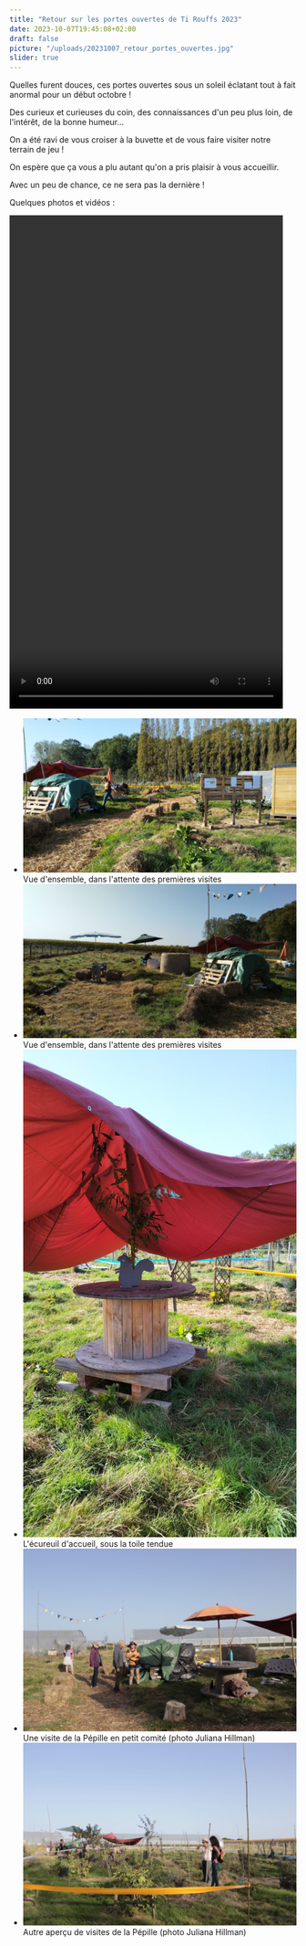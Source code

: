 ```yaml
---
title: "Retour sur les portes ouvertes de Ti Rouffs 2023"
date: 2023-10-07T19:45:08+02:00
draft: false
picture: "/uploads/20231007_retour_portes_ouvertes.jpg"
slider: true
---
```


Quelles furent douces, ces portes ouvertes sous un soleil éclatant tout à fait anormal pour un début octobre !

Des curieux et curieuses du coin, des connaissances d'un peu plus loin, de l'intérêt, de la bonne humeur...

<!--more-->

On a été ravi de vous croiser à la buvette et de vous faire visiter notre terrain de jeu !

On espère que ça vous a plu autant qu'on a pris plaisir à vous accueillir.

Avec un peu de chance, ce ne sera pas la dernière !


Quelques photos et vidéos :

<video width="480" height="864" controls>
  <source src="portes_ouvertes_ti_rouffs.mp4" type="video/mp4">
</video>


<section class="splide" aria-label="Diaporama initiation bouture">
  <div class="splide__track">
		<ul class="splide__list">
			<li class="splide__slide">
        <img src="installation_01.jpg" alt="Vue d'ensemble (toilettes, panneaux, serre au loin) dans l'attente des premières visites">
        <div>
					Vue d'ensemble, dans l'attente des premières visites
				</div>
      </li>
			<li class="splide__slide">
        <img src="installation_03.jpg" alt="Vue d'ensemble (coins enfant) dans l'attente des premières visites">
        <div>
					Vue d'ensemble, dans l'attente des premières visites
				</div>
      </li>
			<li class="splide__slide">
        <img src="installation_02.jpg" alt="L'écureuil d'accueil en ardoise, sur un touret, sous la toile tendue">
        <div>
					L'écureuil d'accueil, sous la toile tendue
				</div>
      </li>
			<li class="splide__slide">
        <img src="visite_01.jpg" alt="Une visite de la Pépille en petit comité">
        <div>
					Une visite de la Pépille en petit comité (photo Juliana Hillman)
				</div>
      </li>
			<li class="splide__slide">
        <img src="visite_02.jpg" alt="Autre aperçu de visites de la Pépille">
        <div>
					Autre aperçu de visites de la Pépille (photo Juliana Hillman)
				</div>
      </li>
		</ul>
  </div>
</section>

















